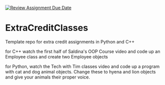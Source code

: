 [![Review Assignment Due Date](https://classroom.github.com/assets/deadline-readme-button-8d59dc4de5201274e310e4c54b9627a8934c3b88527886e3b421487c677d23eb.svg)](https://classroom.github.com/a/bcRHgsOJ)
# ExtraCreditClasses
Template repo for extra credit assignments in Python and C++

for C++ watch the first half of Saldina's OOP Course video and code up an Employee class and create two Employee objects

for Python, watch the Tech with Tim classes video and code up a program with cat and dog animal objects. Change these to hyena and lion objects and give your animals their proper voice.
